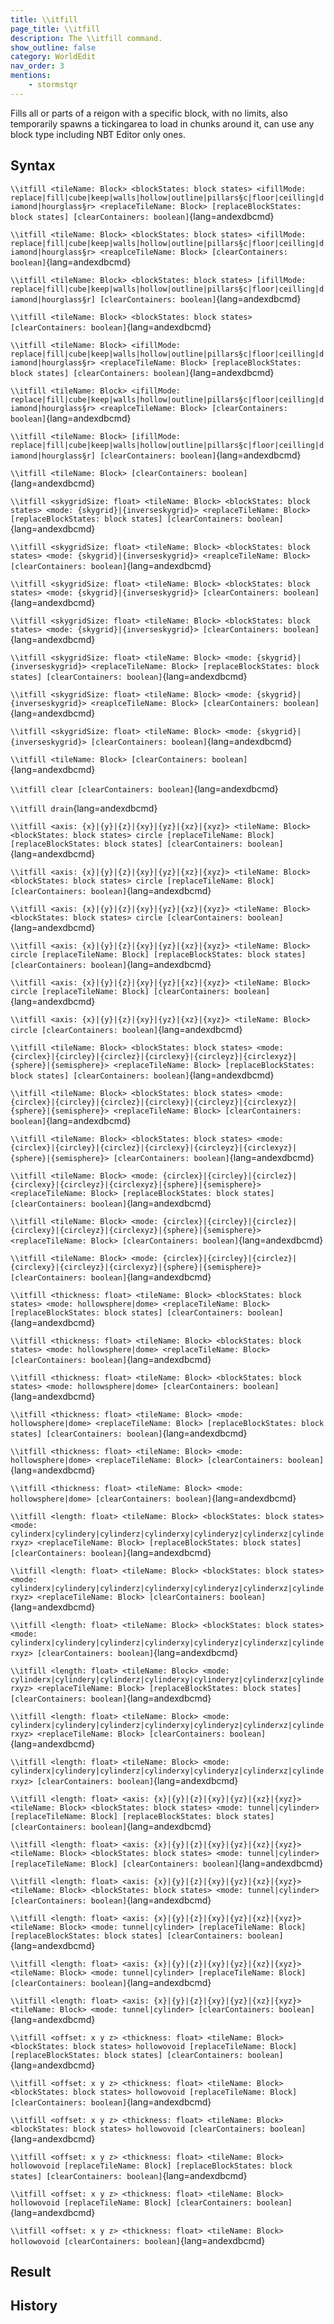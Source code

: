 ```yaml
---
title: \\itfill
page_title: \\itfill
description: The \\itfill command.
show_outline: false
category: WorldEdit
nav_order: 3
mentions:
    - stormstqr
---
```


Fills all or parts of a reigon with a specific block, with no limits, also temporarily spawns a tickingarea to load in chunks around it, can use any block type including NBT Editor only ones.

<CommandDetailsTable
    name="\\itfill"
    :categories="[
        'system', 'world', 'server', 'worldedit'
    ]"
    :requiredTags="[
        'canUseChatCommands'
    ]"
    ultraSecurityModeSecurityLevel="WorldEdit"
    version="1.0.0"
    :undoSupported="0"
    :functional="true"
    :deprecated="false"
/>

## Syntax

`\\itfill <tileName: Block> <blockStates: block states> <ifillMode: replace|fill|cube|keep|walls|hollow|outline|pillars§c|floor|ceilling|diamond|hourglass§r> <replaceTileName: Block> [replaceBlockStates: block states] [clearContainers: boolean]`{lang=andexdbcmd}

<indent></indent>

`\\itfill <tileName: Block> <blockStates: block states> <ifillMode: replace|fill|cube|keep|walls|hollow|outline|pillars§c|floor|ceilling|diamond|hourglass§r> <reaplceTileName: Block> [clearContainers: boolean]`{lang=andexdbcmd}

<indent></indent>

`\\itfill <tileName: Block> <blockStates: block states> [ifillMode: replace|fill|cube|keep|walls|hollow|outline|pillars§c|floor|ceilling|diamond|hourglass§r] [clearContainers: boolean]`{lang=andexdbcmd}

<indent></indent>

`\\itfill <tileName: Block> <blockStates: block states> [clearContainers: boolean]`{lang=andexdbcmd}

<indent></indent>

`\\itfill <tileName: Block> <ifillMode: replace|fill|cube|keep|walls|hollow|outline|pillars§c|floor|ceilling|diamond|hourglass§r> <replaceTileName: Block> [replaceBlockStates: block states] [clearContainers: boolean]`{lang=andexdbcmd}

<indent></indent>

`\\itfill <tileName: Block> <ifillMode: replace|fill|cube|keep|walls|hollow|outline|pillars§c|floor|ceilling|diamond|hourglass§r> <reaplceTileName: Block> [clearContainers: boolean]`{lang=andexdbcmd}

<indent></indent>

`\\itfill <tileName: Block> [ifillMode: replace|fill|cube|keep|walls|hollow|outline|pillars§c|floor|ceilling|diamond|hourglass§r] [clearContainers: boolean]`{lang=andexdbcmd}

<indent></indent>

`\\itfill <tileName: Block> [clearContainers: boolean]`{lang=andexdbcmd}

<indent></indent>

`\\itfill <skygridSize: float> <tileName: Block> <blockStates: block states> <mode: {skygrid}|{inverseskygrid}> <replaceTileName: Block> [replaceBlockStates: block states] [clearContainers: boolean]`{lang=andexdbcmd}

<indent></indent>

`\\itfill <skygridSize: float> <tileName: Block> <blockStates: block states> <mode: {skygrid}|{inverseskygrid}> <reaplceTileName: Block> [clearContainers: boolean]`{lang=andexdbcmd}

<indent></indent>

`\\itfill <skygridSize: float> <tileName: Block> <blockStates: block states> <mode: {skygrid}|{inverseskygrid}> [clearContainers: boolean]`{lang=andexdbcmd}

<indent></indent>

`\\itfill <skygridSize: float> <tileName: Block> <blockStates: block states> <mode: {skygrid}|{inverseskygrid}> [clearContainers: boolean]`{lang=andexdbcmd}

<indent></indent>

`\\itfill <skygridSize: float> <tileName: Block> <mode: {skygrid}|{inverseskygrid}> <replaceTileName: Block> [replaceBlockStates: block states] [clearContainers: boolean]`{lang=andexdbcmd}

<indent></indent>

`\\itfill <skygridSize: float> <tileName: Block> <mode: {skygrid}|{inverseskygrid}> <reaplceTileName: Block> [clearContainers: boolean]`{lang=andexdbcmd}

<indent></indent>

`\\itfill <skygridSize: float> <tileName: Block> <mode: {skygrid}|{inverseskygrid}> [clearContainers: boolean]`{lang=andexdbcmd}

<indent></indent>

`\\itfill <tileName: Block> [clearContainers: boolean]`{lang=andexdbcmd}

<indent></indent>

`\\itfill clear [clearContainers: boolean]`{lang=andexdbcmd}

<indent></indent>

`\\itfill drain`{lang=andexdbcmd}

<indent></indent>

`\\itfill <axis: {x}|{y}|{z}|{xy}|{yz}|{xz}|{xyz}> <tileName: Block> <blockStates: block states> circle [replaceTileName: Block] [replaceBlockStates: block states] [clearContainers: boolean]`{lang=andexdbcmd}

<indent></indent>

`\\itfill <axis: {x}|{y}|{z}|{xy}|{yz}|{xz}|{xyz}> <tileName: Block> <blockStates: block states> circle [replaceTileName: Block] [clearContainers: boolean]`{lang=andexdbcmd}

<indent></indent>

`\\itfill <axis: {x}|{y}|{z}|{xy}|{yz}|{xz}|{xyz}> <tileName: Block> <blockStates: block states> circle [clearContainers: boolean]`{lang=andexdbcmd}

<indent></indent>

`\\itfill <axis: {x}|{y}|{z}|{xy}|{yz}|{xz}|{xyz}> <tileName: Block> circle [replaceTileName: Block] [replaceBlockStates: block states] [clearContainers: boolean]`{lang=andexdbcmd}

<indent></indent>

`\\itfill <axis: {x}|{y}|{z}|{xy}|{yz}|{xz}|{xyz}> <tileName: Block> circle [replaceTileName: Block] [clearContainers: boolean]`{lang=andexdbcmd}

<indent></indent>

`\\itfill <axis: {x}|{y}|{z}|{xy}|{yz}|{xz}|{xyz}> <tileName: Block> circle [clearContainers: boolean]`{lang=andexdbcmd}

<indent></indent>

`\\itfill <tileName: Block> <blockStates: block states> <mode: {circlex}|{circley}|{circlez}|{circlexy}|{circleyz}|{circlexyz}|{sphere}|{semisphere}> <replaceTileName: Block> [replaceBlockStates: block states] [clearContainers: boolean]`{lang=andexdbcmd}

<indent></indent>

`\\itfill <tileName: Block> <blockStates: block states> <mode: {circlex}|{circley}|{circlez}|{circlexy}|{circleyz}|{circlexyz}|{sphere}|{semisphere}> <replaceTileName: Block> [clearContainers: boolean]`{lang=andexdbcmd}

<indent></indent>

`\\itfill <tileName: Block> <blockStates: block states> <mode: {circlex}|{circley}|{circlez}|{circlexy}|{circleyz}|{circlexyz}|{sphere}|{semisphere}> [clearContainers: boolean]`{lang=andexdbcmd}

<indent></indent>

`\\itfill <tileName: Block> <mode: {circlex}|{circley}|{circlez}|{circlexy}|{circleyz}|{circlexyz}|{sphere}|{semisphere}> <replaceTileName: Block> [replaceBlockStates: block states] [clearContainers: boolean]`{lang=andexdbcmd}

<indent></indent>

`\\itfill <tileName: Block> <mode: {circlex}|{circley}|{circlez}|{circlexy}|{circleyz}|{circlexyz}|{sphere}|{semisphere}> <replaceTileName: Block> [clearContainers: boolean]`{lang=andexdbcmd}

<indent></indent>

`\\itfill <tileName: Block> <mode: {circlex}|{circley}|{circlez}|{circlexy}|{circleyz}|{circlexyz}|{sphere}|{semisphere}> [clearContainers: boolean]`{lang=andexdbcmd}

<indent></indent>

`\\itfill <thickness: float> <tileName: Block> <blockStates: block states> <mode: hollowsphere|dome> <replaceTileName: Block> [replaceBlockStates: block states] [clearContainers: boolean]`{lang=andexdbcmd}

<indent></indent>

`\\itfill <thickness: float> <tileName: Block> <blockStates: block states> <mode: hollowsphere|dome> <replaceTileName: Block> [clearContainers: boolean]`{lang=andexdbcmd}

<indent></indent>

`\\itfill <thickness: float> <tileName: Block> <blockStates: block states> <mode: hollowsphere|dome> [clearContainers: boolean]`{lang=andexdbcmd}

<indent></indent>

`\\itfill <thickness: float> <tileName: Block> <mode: hollowsphere|dome> <replaceTileName: Block> [replaceBlockStates: block states] [clearContainers: boolean]`{lang=andexdbcmd}

<indent></indent>

`\\itfill <thickness: float> <tileName: Block> <mode: hollowsphere|dome> <replaceTileName: Block> [clearContainers: boolean]`{lang=andexdbcmd}

<indent></indent>

`\\itfill <thickness: float> <tileName: Block> <mode: hollowsphere|dome> [clearContainers: boolean]`{lang=andexdbcmd}

<indent></indent>

`\\itfill <length: float> <tileName: Block> <blockStates: block states> <mode: cylinderx|cylindery|cylinderz|cylinderxy|cylinderyz|cylinderxz|cylinderxyz> <replaceTileName: Block> [replaceBlockStates: block states] [clearContainers: boolean]`{lang=andexdbcmd}

<indent></indent>

`\\itfill <length: float> <tileName: Block> <blockStates: block states> <mode: cylinderx|cylindery|cylinderz|cylinderxy|cylinderyz|cylinderxz|cylinderxyz> <replaceTileName: Block> [clearContainers: boolean]`{lang=andexdbcmd}

<indent></indent>

`\\itfill <length: float> <tileName: Block> <blockStates: block states> <mode: cylinderx|cylindery|cylinderz|cylinderxy|cylinderyz|cylinderxz|cylinderxyz> [clearContainers: boolean]`{lang=andexdbcmd}

<indent></indent>

`\\itfill <length: float> <tileName: Block> <mode: cylinderx|cylindery|cylinderz|cylinderxy|cylinderyz|cylinderxz|cylinderxyz> <replaceTileName: Block> [replaceBlockStates: block states] [clearContainers: boolean]`{lang=andexdbcmd}

<indent></indent>

`\\itfill <length: float> <tileName: Block> <mode: cylinderx|cylindery|cylinderz|cylinderxy|cylinderyz|cylinderxz|cylinderxyz> <replaceTileName: Block> [clearContainers: boolean]`{lang=andexdbcmd}

<indent></indent>

`\\itfill <length: float> <tileName: Block> <mode: cylinderx|cylindery|cylinderz|cylinderxy|cylinderyz|cylinderxz|cylinderxyz> [clearContainers: boolean]`{lang=andexdbcmd}

<indent></indent>

`\\itfill <length: float> <axis: {x}|{y}|{z}|{xy}|{yz}|{xz}|{xyz}> <tileName: Block> <blockStates: block states> <mode: tunnel|cylinder> [replaceTileName: Block] [replaceBlockStates: block states] [clearContainers: boolean]`{lang=andexdbcmd}

<indent></indent>

`\\itfill <length: float> <axis: {x}|{y}|{z}|{xy}|{yz}|{xz}|{xyz}> <tileName: Block> <blockStates: block states> <mode: tunnel|cylinder> [replaceTileName: Block] [clearContainers: boolean]`{lang=andexdbcmd}

<indent></indent>

`\\itfill <length: float> <axis: {x}|{y}|{z}|{xy}|{yz}|{xz}|{xyz}> <tileName: Block> <blockStates: block states> <mode: tunnel|cylinder> [clearContainers: boolean]`{lang=andexdbcmd}

<indent></indent>

`\\itfill <length: float> <axis: {x}|{y}|{z}|{xy}|{yz}|{xz}|{xyz}> <tileName: Block> <mode: tunnel|cylinder> [replaceTileName: Block] [replaceBlockStates: block states] [clearContainers: boolean]`{lang=andexdbcmd}

<indent></indent>

`\\itfill <length: float> <axis: {x}|{y}|{z}|{xy}|{yz}|{xz}|{xyz}> <tileName: Block> <mode: tunnel|cylinder> [replaceTileName: Block] [clearContainers: boolean]`{lang=andexdbcmd}

<indent></indent>

`\\itfill <length: float> <axis: {x}|{y}|{z}|{xy}|{yz}|{xz}|{xyz}> <tileName: Block> <mode: tunnel|cylinder> [clearContainers: boolean]`{lang=andexdbcmd}

<indent></indent>

`\\itfill <offset: x y z> <thickness: float> <tileName: Block> <blockStates: block states> hollowovoid [replaceTileName: Block] [replaceBlockStates: block states] [clearContainers: boolean]`{lang=andexdbcmd}

<indent></indent>

`\\itfill <offset: x y z> <thickness: float> <tileName: Block> <blockStates: block states> hollowovoid [replaceTileName: Block] [clearContainers: boolean]`{lang=andexdbcmd}

<indent></indent>

`\\itfill <offset: x y z> <thickness: float> <tileName: Block> <blockStates: block states> hollowovoid [clearContainers: boolean]`{lang=andexdbcmd}

<indent></indent>

`\\itfill <offset: x y z> <thickness: float> <tileName: Block> hollowovoid [replaceTileName: Block] [replaceBlockStates: block states] [clearContainers: boolean]`{lang=andexdbcmd}

<indent></indent>

`\\itfill <offset: x y z> <thickness: float> <tileName: Block> hollowovoid [replaceTileName: Block] [clearContainers: boolean]`{lang=andexdbcmd}

<indent></indent>

`\\itfill <offset: x y z> <thickness: float> <tileName: Block> hollowovoid [clearContainers: boolean]`{lang=andexdbcmd}

<indent></indent>

## Result


## History
